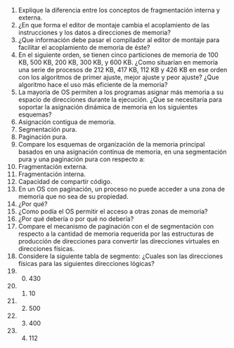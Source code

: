 1. Explique la diferencia entre los conceptos de fragmentación interna y externa.
2. ¿En que forma el editor de montaje cambia el acoplamiento de las instrucciones y los datos a
direcciones de memoria?
3. ¿Que información debe pasar el compilador al editor de montaje para facilitar el acoplamiento
de memoria de éste?
4. En el siguiente orden, se tienen cinco particiones de memoria de 100 KB, 500 KB, 200 KB, 300
KB, y 600 KB. ¿Como situarían en memoria una serie de procesos de 212 KB, 417 KB, 112
KB y 426 KB en ese orden con los algoritmos de primer ajuste, mejor ajuste y peor ajuste?
¿Que algoritmo hace el uso más eficiente de la memoria?
5. La mayoría de OS permiten a los programas asignar más memoria a su espacio de direcciones
durante la ejecución. ¿Que se necesitaría para soportar la asignación dinámica de memoria en
los siguientes esquemas?
1. Asignación contigua de memoria.
2. Segmentación pura.
3. Paginación pura.
6. Compare los esquemas de organización de la memoria principal basados en una asignación
continua de memoria, en una segmentación pura y una paginación pura con respecto a:
1. Fragmentación externa.
2. Fragmentación interna.
3. Capacidad de compartir código.
7. En un OS con paginación, un proceso no puede acceder a una zona de memoria que no sea de
su propiedad.
1. ¿Por qué?
2. ¿Como podía el OS permitir el acceso a otras zonas de memoria?
3. ¿Por qué debería o por qué no debería?
8. Compare el mecanismo de paginación con el de segmentación con respecto a la cantidad de
memoria requerida por las estructuras de producción de direcciones para convertir las
direcciones virtuales en direcciones físicas.
9. Considere la siguiente tabla de segmento:
¿Cuales son las direcciones físicas para las siguientes direcciones lógicas?
1. 0. 430
2. 1. 10
3. 2. 500
4. 3. 400
5. 4. 112

